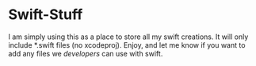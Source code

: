 Swift-Stuff
===========

I am simply using this as a place to store all my swift creations. It will only include *.swift files (no xcodeproj). 
Enjoy, and let me know if you want to add any files we *developers* can use with swift. 
